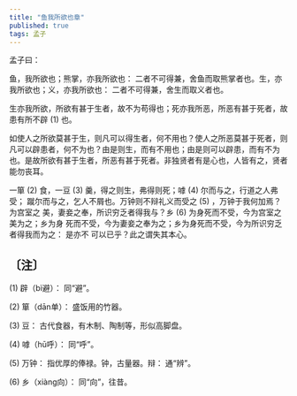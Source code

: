 ```yaml
---
title: "鱼我所欲也章"
published: true
tags: 孟子
---
```


孟子曰：

鱼，我所欲也；熊掌，亦我所欲也： 二者不可得兼，舍鱼而取熊掌者也。生，亦我所欲也；义，亦我所欲也： 二者不可得兼，舍生而取义者也。

生亦我所欲，所欲有甚于生者，故不为苟得也；死亦我所恶，所恶有甚于死者，故患有所不辟 (1) 也。

如使人之所欲莫甚于生，则凡可以得生者，何不用也？使人之所恶莫甚于死者，则凡可以辟患者，何不为也？由是则生，而有不用也；由是则可以辟患，而有不为也。是故所欲有甚于生者，所恶有甚于死者。非独贤者有是心也，人皆有之，贤者能勿丧耳。

一箪 (2) 食，一豆 (3) 羹，得之则生，弗得则死；嘑 (4) 尔而与之，行道之人弗受；
蹴尔而与之，乞人不屑也。万钟则不辩礼义而受之 (5) ，万钟于我何加焉？为宫室之
美，妻妾之奉，所识穷乏者得我与？乡 (6) 为身死而不受，今为宫室之美为之；乡为身
死而不受，今为妻妾之奉为之；乡为身死而不受，今为所识穷乏者得我而为之： 是亦不
可以已乎？此之谓失其本心。

## 〔注〕

(1) 辟（bì避）： 同“避”。

(2) 箪（dān单）： 盛饭用的竹器。

(3) 豆： 古代食器，有木制、陶制等，形似高脚盘。

(4) 嘑（hū呼）： 同“呼”。

(5) 万钟： 指优厚的俸禄。钟，古量器。辩： 通“辨”。

(6) 乡（xiàng向）： 同“向”，往昔。
